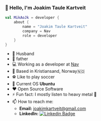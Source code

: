 ### :wave: Hello, I'm Joakim Taule Kartveit
```kotlin
val MikAoJk = developer {
    about {
        name = "Joakim Taule Kartveit"
        company = Nav
        role = developer
    }
}
```

- 👨 Husband
- :baby: father
- :computer: Working as a developer at [Nav](https://nav.no) 
- :house_with_garden: Based in Kristiansand, Norway🇳🇴
- :soccer: Like to play soccer
- :penguin: Current OS **Ubuntu**
- :heart: Open Source Software
- ⚡ Fun fact: I mostly listen to heavy metal :musical_note:
- 📫 How to reach me:
  - **Email:** joakimkartveit@gmail.com
  - **LinkedIn:** 
[![Linkedin Badge](https://img.shields.io/badge/-LinkedIn-blue?style=flat-square&logo=Linkedin&logoColor=white&link=https://www.linkedin.com/in/harshkumarkhatri/)](https://www.linkedin.com/in/joakim-taule-kartveit-7633aa84/)
